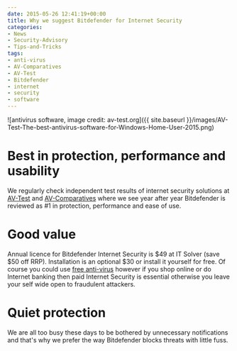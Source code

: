 ```yaml
---
date: 2015-05-26 12:41:19+00:00
title: Why we suggest Bitdefender for Internet Security
categories:
- News
- Security-Advisory
- Tips-and-Tricks
tags:
- anti-virus
- AV-Comparatives
- AV-Test
- Bitdefender
- internet
- security
- software
---
```


![antivirus software, image credit: av-test.org]({{ site.baseurl }}/images/AV-Test-The-best-antivirus-software-for-Windows-Home-User-2015.png) 
# Best in protection, performance and usability
We regularly check independent test results of internet security solutions at [AV-Test](http://www.av-test.org/en/antivirus/home-windows/) and [AV-Comparatives](http://www.av-comparatives.org/dynamic-tests/) where we see year after year Bitdefender is reviewed as #1 in protection, performance and ease of use.


# Good value


Annual licence for Bitdefender Internet Security is $49 at IT Solver (save $50 off RRP). Installation is an optional $30 or install it yourself for free. Of course you could use [free anti-virus](http://r.duckduckgo.com/l/?kh=-1&uddg=http%3A%2F%2Fwww.bitdefender.com.au%2Fsolutions%2Ffree.html) however if you shop online or do Internet banking then paid Internet Security is essential otherwise you leave your self wide open to fraudulent attackers.


# Quiet protection


We are all too busy these days to be bothered by unnecessary notifications and that's why we prefer the way Bitdefender blocks threats with little fuss.